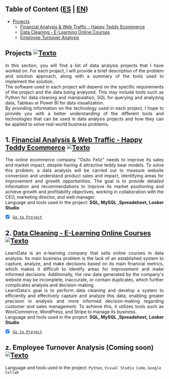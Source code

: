 <a name="Tabla-de-contenido2"></a>
## Table of Content ([ES](https://github.com/HansAllTech/Hans_Data_Analysis_Portfolio/blob/main/Proyectos.md#tabla-de-contenido-es--en) | [EN](https://github.com/HansAllTech/Hans_Data_Analysis_Portfolio/blob/main/Projects.md#tabla-de-contenido))
- [Projects](#Proyectos)
  + [Financial Analysis & Web Traffic - Happy Teddy Ecommerce](#Proyecto1)
  + [Data Cleaning - E-Learning Online Courses](#Proyecto2)
  + [Employee Turnover Analysis](#Proyectoz)
  
<a name="Proyectos"></a>
## Projects [![Texto](https://user-images.githubusercontent.com/116538899/231064143-c080de13-8be9-4321-8694-e62539263f5a.png)](#Tabla-de-contenido2)
<p align="justify">In this section, you will find a list of data analysis projects that I have worked on. For each project, I will provide a brief description of the problem and solution approach, along with a summary of the tools used to implement the solution.<br>  
The software used in each project will depend on the specific requirements of the project and the data being analyzed. This may include tools such as Python for data cleaning and manipulation, SQL for querying and analyzing data, Tableau or Power BI for data visualization.<br>  
By providing information on the technology used in each project, I hope to provide you with a better understanding of the different tools and technologies that can be used in data analysis projects and how they can be applied to solve real-world business problems.</p>

<a name="Proyecto1"></a>
## 1. [Financial Analysis & Web Traffic - Happy Teddy Ecommerce](https://github.com/HansAllTech/Hans_Data_Analysis_Portfolio/blob/main/Happy_Teddy_ecommerce.md#financial-analysis--web-traffic---osito-feliz-e-commerce---es--en) [![Texto](https://user-images.githubusercontent.com/116538899/231064143-c080de13-8be9-4321-8694-e62539263f5a.png)](#Tabla-de-contenido2)
<p align="justify">The online ecommerce company "Osito Feliz" needs to improve its sales and market impact, despite having 4 attractive teddy bear models. To solve this problem, a data analysis will be carried out to measure website conversion and understand product sales and impact, identifying areas for improvement and growth opportunities. The goal is to provide detailed information and recommendations to improve its market positioning and achieve growth and profitability objectives, working in collaboration with the CEO, marketing director, and web manager.<br>
Language and tools used in the project: <strong>SQL, MySQL ,Spreadsheet, Looker Studio</strong><br> 
</p>
  
- [x] [`Go to Project`](https://github.com/HansAllTech/Hans_Data_Analysis_Portfolio/blob/main/Happy_Teddy_ecommerce.md#financial-analysis--web-traffic---osito-feliz-e-commerce---es--en)
 

<a name="Proyecto2"></a>
## 2. [Data Cleaning - E-Learning Online Courses](https://github.com/HansAllTech/Hans_Data_Analysis_Portfolio/blob/main/E-Learning_Online_Courses.md#data-cleaning---e-learning-online-courses--es--en) [![Texto](https://user-images.githubusercontent.com/116538899/231064143-c080de13-8be9-4321-8694-e62539263f5a.png)](#Tabla-de-contenido2)
<p align="justify">LearnData is an e-learning company that sells online courses in data analysis. Its main business problem is the lack of an established system to capture, analyze, and make decisions based on its main financial metrics, which makes it difficult to identify areas for improvement and make informed decisions. Additionally, the raw data generated by the company's website may be incomplete, inaccurate, or contain duplicates, which further complicates analysis and decision-making.
<br>
LearnData's goal is to perform data cleaning and develop a system to efficiently and effectively capture and analyze this data, enabling greater precision in analysis and more informed decision-making regarding customer and sales management. To achieve this, it utilizes tools such as WooCommerce, WordPress, and Stripe to manage its business.<br>
Language and tools used in the project: <strong>SQL, MySQL ,Spreadsheet, Looker Studio</strong><br>
</p>
  
- [x] [`Go to Project`](https://github.com/HansAllTech/Hans_Data_Analysis_Portfolio/blob/main/E-Learning_Online_Courses.md#data-cleaning---e-learning-online-courses--es--en)

  
<a name="Proyectoz"></a>
## z. Employee Turnover Analysis (Coming soon) [![Texto](https://user-images.githubusercontent.com/116538899/231064143-c080de13-8be9-4321-8694-e62539263f5a.png)](#Tabla-de-contenido2)
Language and tools used in the project: ```Python```, ```Visual Studio Code```, ```Google Collab``` 
 
  
